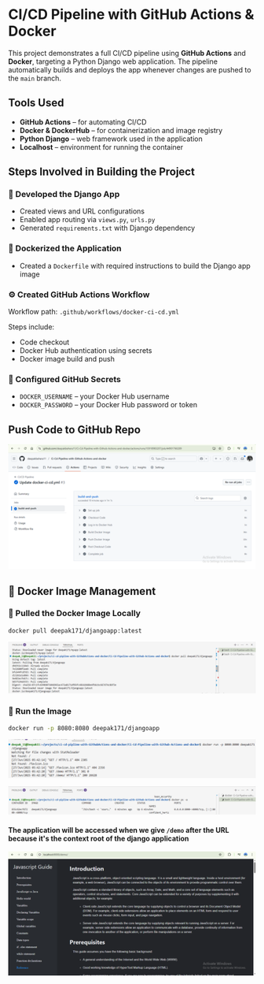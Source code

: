 # CI/CD Pipeline with GitHub Actions & Docker
This project demonstrates a full CI/CD pipeline using **GitHub Actions** and **Docker**, targeting a Python Django web application. The pipeline automatically builds and deploys the app whenever changes are pushed to the `main` branch.

## Tools Used

- **GitHub Actions** – for automating CI/CD
- **Docker & DockerHub** – for containerization and image registry
- **Python Django** – web framework used in the application
- **Localhost** – environment for running the container

## Steps Involved in Building the Project

### 🔧 Developed the Django App

- Created views and URL configurations
- Enabled app routing via `views.py`, `urls.py`
- Generated `requirements.txt` with Django dependency

### 🐳 Dockerized the Application

- Created a `Dockerfile` with required instructions to build the Django app image

### ⚙️ Created GitHub Actions Workflow

Workflow path: `.github/workflows/docker-ci-cd.yml`

Steps include:
- Code checkout
- Docker Hub authentication using secrets
- Docker image build and push

### 🔐 Configured GitHub Secrets

- `DOCKER_USERNAME` – your Docker Hub username
- `DOCKER_PASSWORD` – your Docker Hub password or token

## Push Code to GitHub Repo
![](https://github.com/deepakbehera11/Ci-Cd-Pipeline-with-Github-Actions-and-docker/blob/ca3ea56352b19df767d527ef53c95571571d1a0e/assets/Screenshot-Github-Actions.png)

## 🐳 Docker Image Management

### 🔽 Pulled the Docker Image Locally

```bash
docker pull deepak171/djangoapp:latest
```
![](https://github.com/deepakbehera11/Ci-Cd-Pipeline-with-Github-Actions-and-docker/blob/ca3ea56352b19df767d527ef53c95571571d1a0e/assets/Screenshot-docker-pull.png)

### 🔽 Run the Image
```bash
docker run -p 8080:8080 deepak171/djangoapp
```
![](https://github.com/deepakbehera11/Ci-Cd-Pipeline-with-Github-Actions-and-docker/blob/ca3ea56352b19df767d527ef53c95571571d1a0e/assets/Screenshot-docker-run.png)

![](https://github.com/deepakbehera11/Ci-Cd-Pipeline-with-Github-Actions-and-docker/blob/ca3ea56352b19df767d527ef53c95571571d1a0e/assets/Screenshot-docker-ps.png)

#### The application will be accessed when we give `/demo` after the URL because it's the context root of the django application
![](https://github.com/deepakbehera11/Ci-Cd-Pipeline-with-Github-Actions-and-docker/blob/484ae55082c02c8410e1c052e33fab35d5655e21/assets/Screenshot-djagoapp.png)



